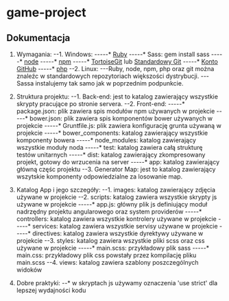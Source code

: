 # game-project

## Dokumentacja

1. Wymagania:
--1. Windows:
-----* [Ruby](https://www.ruby-lang.org/pl/) 
-----* Sass: gem install sass
-----* [node](https://nodejs.org/en/)
-----* [npm](https://www.npmjs.com/)
-----* [TortoiseGit](https://tortoisegit.org/) lub [Standardowy Git](https://git-scm.com/)
-----* [Konto GitHub](https://github.com/)
-----* [php](https://secure.php.net/)
--2. Linux:
---Ruby, node, npm, php oraz git można znaleźc w standardowych repozytoriach większości dystrybucji.
---Sassa instalujemy tak samo jak w poprzednim podpunkcie.

2. Struktura projektu:
--1. Back-end: jest to katalog zawierający wszystkie skrypty pracujące po stronie servera.
--2. Front-end:
-----* package.json: plik zawiera spis modułów npm używanych w projekcie
-----* bower.json: plik zawiera spis komponentów bower używanych w projekcie
-----* Gruntfile.js: plik zawiera konfigurację grunta używaną w projekcie
-----* bower_components: katalog zawierający wszystkie komponenty bowera
-----* node_modules: katalog zawierający wszystkie moduły noda
-----* test: katalog zawiera całą strukturę testów unitarnych
-----* dist: katalog zawierający zkompresowany projekt, gotowy do wrzucenia na server
-----* app: katalog zawierający główną częśc projektu
--3. Generator Map: jest to katalog zawierający wszytskie komponenty odpowiedzialne za losowanie map.

3. Katalog App i jego szczegóły:
--1. images: katalog zawierający zdjęcia używane w projekcie
--2. scripts: katalog zawiera wszystkie skrypty js używane w projekcie
-----* app.js: główny plik js definiujący moduł nadrzędny projektu angularowego oraz system providerów
-----* controllers: katalog zawiera wszystkie kontrolery używane w projekcie
-----* services: katalog zawiera wszystkie servisy używane w projekcie
-----* directives: katalog zawiera wszystkie dyrektywy używane w projekcie
--3. styles: katalog zawiera wszystkie pliki scss oraz css używane w projekcie
-----* main.scss: przykładowy plik sass
-----* main.css: przykładowy plik css powstały przez kompilację pliku main.scss
--4. views: katalog zawiera szablony poszczególnych widoków

4. Dobre praktyki:
--* w skryptach js używamy oznaczenia 'use strict' dla lepszej wydajności kodu